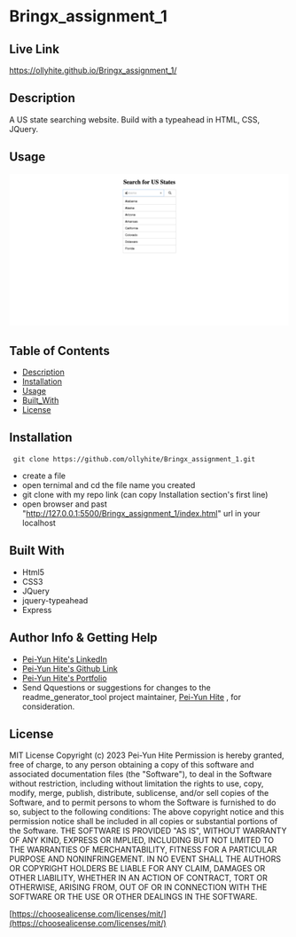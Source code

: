 # Bringx_assignment_1

## Live Link

https://ollyhite.github.io/Bringx_assignment_1/

## Description

A US state searching website. Build with a typeahead in HTML, CSS, JQuery.

## Usage

![screenshot](./image/us-states.png)

## Table of Contents

- [Description](#description)
- [Installation](#installation)
- [Usage](#usage)
- [Built_With](#built-with)
- [License](#license)

## Installation

```
 git clone https://github.com/ollyhite/Bringx_assignment_1.git
```

- create a file
- open ternimal and cd the file name you created
- git clone with my repo link (can copy Installation section's first line)
- open browser and past "http://127.0.0.1:5500/Bringx_assignment_1/index.html" url in your localhost

## Built With

- Html5
- CSS3
- JQuery
- jquery-typeahead
- Express

## Author Info & Getting Help

- [Pei-Yun Hite's LinkedIn](https://www.linkedin.com/in/peiyunhite/)
- [Pei-Yun Hite's Github Link](https://github.com/ollyhite)
- [Pei-Yun Hite's Portfolio](https://www.peiyunhite.com/)
- Send Qquestions or suggestions for changes to the readme_generator_tool project maintainer, [Pei-Yun Hite](mailto:peiyunhite@gmail.com?subject=[GitHub]%20employee_organizer%20) , for consideration.

## License

MIT License
Copyright (c) 2023 Pei-Yun Hite
Permission is hereby granted, free of charge, to any person obtaining a copy of this software and associated documentation files (the "Software"), to deal in the Software without restriction, including without limitation the rights to use, copy, modify, merge, publish, distribute, sublicense, and/or sell copies of the Software, and to permit persons to whom the Software is furnished to do so, subject to the following conditions:
The above copyright notice and this permission notice shall be included in all copies or substantial portions of the Software.
THE SOFTWARE IS PROVIDED "AS IS", WITHOUT WARRANTY OF ANY KIND, EXPRESS OR IMPLIED, INCLUDING BUT NOT LIMITED TO THE WARRANTIES OF MERCHANTABILITY, FITNESS FOR A PARTICULAR PURPOSE AND NONINFRINGEMENT. IN NO EVENT SHALL THE AUTHORS OR COPYRIGHT HOLDERS BE LIABLE FOR ANY CLAIM, DAMAGES OR OTHER LIABILITY, WHETHER IN AN ACTION OF CONTRACT, TORT OR OTHERWISE, ARISING FROM, OUT OF OR IN CONNECTION WITH THE SOFTWARE OR THE USE OR OTHER DEALINGS IN THE SOFTWARE.

[https://choosealicense.com/licenses/mit/](https://choosealicense.com/licenses/mit/)
